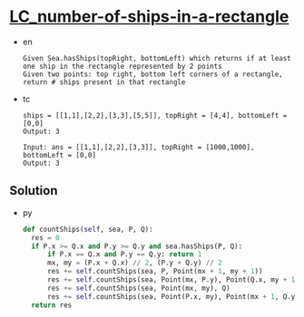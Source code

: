 # [LC_number-of-ships-in-a-rectangle](https://leetcode.com/problems/number-of-ships-in-a-rectangle)

* en

  ```en
  Given Sea.hasShips(topRight, bottomLeft) which returns if at least one ship in the rectangle represented by 2 points
  Given two points: top right, bottom left corners of a rectangle, return # ships present in that rectangle
  ```

* tc

  ```tc
  ships = [[1,1],[2,2],[3,3],[5,5]], topRight = [4,4], bottomLeft = [0,0]
  Output: 3

  Input: ans = [[1,1],[2,2],[3,3]], topRight = [1000,1000], bottomLeft = [0,0]
  Output: 3
  ```

## Solution

* py

  ```py
  def countShips(self, sea, P, Q):
    res = 0
    if P.x >= Q.x and P.y >= Q.y and sea.hasShips(P, Q):
        if P.x == Q.x and P.y == Q.y: return 1
        mx, my = (P.x + Q.x) // 2, (P.y + Q.y) // 2
        res += self.countShips(sea, P, Point(mx + 1, my + 1))
        res += self.countShips(sea, Point(mx, P.y), Point(Q.x, my + 1))
        res += self.countShips(sea, Point(mx, my), Q)
        res += self.countShips(sea, Point(P.x, my), Point(mx + 1, Q.y))
    return res
  ```
